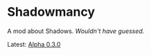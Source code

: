 Shadowmancy
===========
A mod about Shadows. *Wouldn't have guessed.*

Latest: [Alpha 0.3.0](https://github.com/FeldrinH/Shadowmancy/releases/latest)
